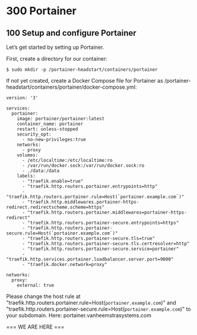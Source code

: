 # 300 Portainer

## 100 Setup and configure Portainer

Let’s get started by setting up Portainer.

First, create a directory for our container:

```
$ sudo mkdir -p /portainer-headstart/containers/portainer
```

If not yet created, create a Docker Compose file for Portainer as /portainer-headstart/containers/portainer/docker-compose.yml:

```
version: '3'

services:
  portainer:
    image: portainer/portainer:latest
    container_name: portainer
    restart: unless-stopped
    security_opt:
      - no-new-privileges:true
    networks:
      - proxy
    volumes:
      - /etc/localtime:/etc/localtime:ro
      - /var/run/docker.sock:/var/run/docker.sock:ro
      - ./data:/data
    labels:
      - "traefik.enable=true"
      - "traefik.http.routers.portainer.entrypoints=http"
      - "traefik.http.routers.portainer.rule=Host(`portainer.example.com`)"
      - "traefik.http.middlewares.portainer-https-redirect.redirectscheme.scheme=https"
      - "traefik.http.routers.portainer.middlewares=portainer-https-redirect"
      - "traefik.http.routers.portainer-secure.entrypoints=https"
      - "traefik.http.routers.portainer-secure.rule=Host(`portainer.example.com`)"
      - "traefik.http.routers.portainer-secure.tls=true"
      - "traefik.http.routers.portainer-secure.tls.certresolver=http"
      - "traefik.http.routers.portainer-secure.service=portainer"
      - "traefik.http.services.portainer.loadbalancer.server.port=9000"
      - "traefik.docker.network=proxy"

networks:
  proxy:
    external: true
```

Please change the host rule at "traefik.http.routers.portainer.rule=Host(`portainer.example.com`)" and "traefik.http.routers.portainer-secure.rule=Host(`portainer.example.com`)" to your subdomain. Here: portainer.vanheemstrasystems.com

=== WE ARE HERE ===
